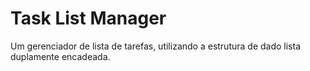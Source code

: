 <h1>Task List Manager</h1>
<p>Um gerenciador de lista de tarefas, utilizando a estrutura de dado lista duplamente encadeada.</p>